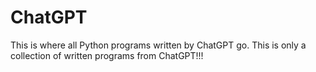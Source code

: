 # ChatGPT
This is where all Python programs written by ChatGPT go. 
This is only a collection of written programs from ChatGPT!!!
